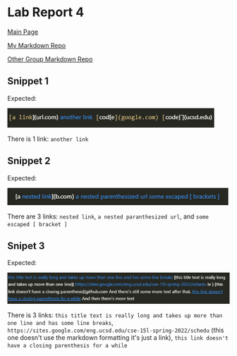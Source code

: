 # Lab Report 4
[Main Page](https://hsflores7.github.io/cse15l-lab-reports/index.html)

[My Markdown Repo](https://github.com/hsflores7/markdown-parser)

[Other Group Markdown Repo](https://github.com/ehsly/markdown-parser)

## Snippet 1
Expected:

![expected snip one output](report4-snips/snip-1-exp.png)

There is 1 link: `another link`


## Snippet 2
Expected:

![exp snip 2](report4-snips/Screenshot%202022-05-21%20142857.png)

There are 3 links: `nested link`, `a nested paranthesized url`, and `some escaped [ bracket ]`

## Snipet 3
Expected: 

![exp snip 3](report4-snips/Screenshot%202022-05-21%20143254.png)

There is 3 links: `this title text is really long and takes up more than one line and has some line breaks`, `https://sites.google.com/eng.ucsd.edu/cse-15l-spring-2022/schedu`
(this one doesn't use the markdown formatting it's just a link), `this link doesn't have a closing parenthesis for a while` 


